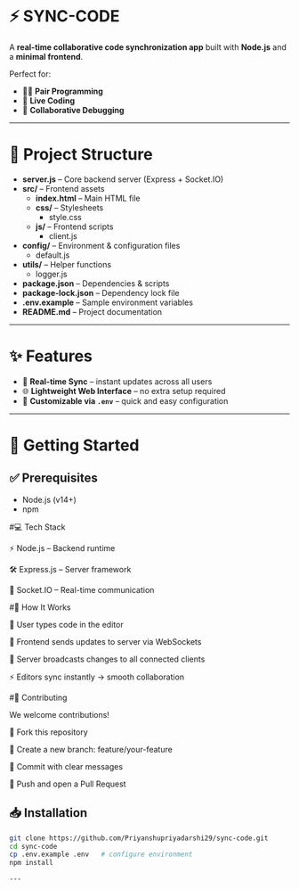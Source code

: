 # ⚡️ SYNC-CODE  

A **real-time collaborative code synchronization app** built with **Node.js** and a **minimal frontend**.  

Perfect for:  
- 👩‍💻 **Pair Programming**  
- 📡 **Live Coding**  
- 🐞 **Collaborative Debugging**  

---

# 📂 Project Structure  

- **server.js** – Core backend server (Express + Socket.IO)  
- **src/** – Frontend assets  
  - **index.html** – Main HTML file  
  - **css/** – Stylesheets  
    - style.css  
  - **js/** – Frontend scripts  
    - client.js  
- **config/** – Environment & configuration files  
  - default.js  
- **utils/** – Helper functions  
  - logger.js  
- **package.json** – Dependencies & scripts  
- **package-lock.json** – Dependency lock file  
- **.env.example** – Sample environment variables  
- **README.md** – Project documentation  

---

# ✨ Features  

- 🔄 **Real-time Sync** – instant updates across all users  
- 🌐 **Lightweight Web Interface** – no extra setup required  
- 🔑 **Customizable via `.env`** – quick and easy configuration  

---

# 🚀 Getting Started  

## ✅ Prerequisites  
- Node.js (v14+)  
- npm  


#💻 Tech Stack

⚡ Node.js – Backend runtime

🛠️ Express.js – Server framework

🔗 Socket.IO – Real-time communication

#🧠 How It Works

📝 User types code in the editor

📡 Frontend sends updates to server via WebSockets

🔄 Server broadcasts changes to all connected clients

⚡ Editors sync instantly → smooth collaboration

#🤝 Contributing

We welcome contributions!

🍴 Fork this repository

🌱 Create a new branch: feature/your-feature

💾 Commit with clear messages

🚀 Push and open a Pull Request

## 📥 Installation  

```bash
git clone https://github.com/Priyanshupriyadarshi29/sync-code.git
cd sync-code
cp .env.example .env   # configure environment
npm install

---



